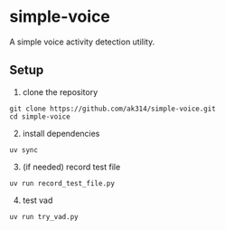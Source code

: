 # simple-voice

A simple voice activity detection utility.

## Setup

1. clone the repository
```shell
git clone https://github.com/ak314/simple-voice.git
cd simple-voice
```
2. install dependencies
```shell
uv sync
```
3. (if needed) record test file
```shell
uv run record_test_file.py
```
4. test vad
```shell
uv run try_vad.py
```

